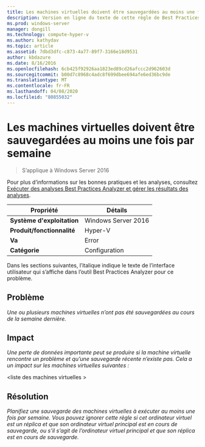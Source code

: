 ```yaml
---
title: Les machines virtuelles doivent être sauvegardées au moins une fois par semaine
description: Version en ligne du texte de cette règle de Best Practices Analyzer.
ms.prod: windows-server
manager: dongill
ms.technology: compute-hyper-v
ms.author: kathydav
ms.topic: article
ms.assetid: 7dbd3dfc-c873-4a77-89f7-3166e18d9531
author: kbdazure
ms.date: 8/16/2016
ms.openlocfilehash: 6cb425f92926aa1823ed89cd26afccc2d962603d
ms.sourcegitcommit: b00d7c8968c4adc8f699dbee694afe6ed36bc9de
ms.translationtype: MT
ms.contentlocale: fr-FR
ms.lasthandoff: 04/08/2020
ms.locfileid: "80855032"
---
```

# <a name="virtual-machines-should-be-backed-up-at-least-once-every-week"></a>Les machines virtuelles doivent être sauvegardées au moins une fois par semaine

>S’applique à Windows Server 2016

Pour plus d’informations sur les bonnes pratiques et les analyses, consultez [Exécuter des analyses Best Practices Analyzer et gérer les résultats des analyses](https://go.microsoft.com/fwlink/p/?LinkID=223177).  
  
|Propriété|Détails|  
|-|-|  
|**Système d'exploitation**|Windows Server 2016|  
|**Produit/fonctionnalité**|Hyper-V|  
|**Va**|Error|  
|**Catégorie**|Configuration|  
  
Dans les sections suivantes, l’italique indique le texte de l’interface utilisateur qui s’affiche dans l’outil Best Practices Analyzer pour ce problème.  
  
## <a name="issue"></a>Problème  
*Une ou plusieurs machines virtuelles n’ont pas été sauvegardées au cours de la semaine dernière.*  
  
## <a name="impact"></a>Impact  
*Une perte de données importante peut se produire si la machine virtuelle rencontre un problème et qu’une sauvegarde récente n’existe pas. Cela a un impact sur les machines virtuelles suivantes :*  
  
\<liste des machines virtuelles >  
  
## <a name="resolution"></a>Résolution  
*Planifiez une sauvegarde des machines virtuelles à exécuter au moins une fois par semaine. Vous pouvez ignorer cette règle si cet ordinateur virtuel est un réplica et que son ordinateur virtuel principal est en cours de sauvegarde, ou s’il s’agit de l’ordinateur virtuel principal et que son réplica est en cours de sauvegarde.*  
  


